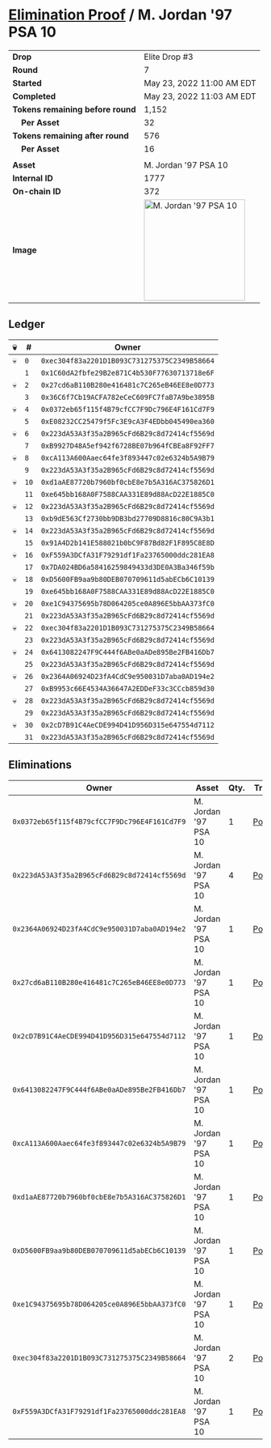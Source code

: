 # [Elimination Proof](./readme.md) / M. Jordan &#039;97 PSA 10

|||
|---|---|
| **Drop** | Elite Drop #3 |
| **Round** | 7 |
| **Started** | May 23, 2022 11:00 AM EDT |
| **Completed** | May 23, 2022 11:03 AM EDT |
| **Tokens remaining before round** | 1,152 |
| **&nbsp;&nbsp;&nbsp;&nbsp;Per Asset** | 32 |
| **Tokens remaining after round** | 576 |
| **&nbsp;&nbsp;&nbsp;&nbsp;Per Asset** | 16 |
| | |
| **Asset** | M. Jordan &#039;97 PSA 10 |
| **Internal ID** | 1777 |
| **On-chain ID** | 372 |
| **Image** | <img src="https://tcdn.blokpax.com/9648a5d9-1830-4d4e-b9b8-14a57de53c86/d07dc927a7f553b4789eba7584cf052bae473a017ef296b43dbe0486e2e0f073.png" height="200" alt="M. Jordan &#039;97 PSA 10" /> |

## Ledger

| 💀 | # | Owner |
| --- | --- | --- |
| 💀 | `0` | `0xec304f83a2201D1B093C731275375C2349B58664` |
|  | `1` | `0x1C60dA2fbfe29B2e871C4b530F77630713718e6F` |
| 💀 | `2` | `0x27cd6aB110B280e416481c7C265eB46EE8e0D773` |
|  | `3` | `0x36C6f7Cb19ACFA782eCeC609FC7faB7A9be3895B` |
| 💀 | `4` | `0x0372eb65f115f4B79cfCC7F9Dc796E4F161Cd7F9` |
|  | `5` | `0xE08232CC25479f5Fc3E9cA3F4EDbb045490ea360` |
| 💀 | `6` | `0x223dA53A3f35a2B965cFd6B29c8d72414cf5569d` |
|  | `7` | `0xB9927D48A5ef942f6728BE07b964fCBEa8F92FF7` |
| 💀 | `8` | `0xcA113A600Aaec64fe3f893447c02e6324b5A9B79` |
|  | `9` | `0x223dA53A3f35a2B965cFd6B29c8d72414cf5569d` |
| 💀 | `10` | `0xd1aAE87720b7960bf0cbE8e7b5A316AC375826D1` |
|  | `11` | `0xe645bb168A0F7588CAA331E89d88AcD22E1885C0` |
| 💀 | `12` | `0x223dA53A3f35a2B965cFd6B29c8d72414cf5569d` |
|  | `13` | `0xb9dE563Cf2730bb9DB3bd27709D8816c80C9A3b1` |
| 💀 | `14` | `0x223dA53A3f35a2B965cFd6B29c8d72414cf5569d` |
|  | `15` | `0x91A4D2b141E588021b0bC9F87Bd82F1F895C8E8D` |
| 💀 | `16` | `0xF559A3DCfA31F79291df1Fa23765000ddc281EA8` |
|  | `17` | `0x7DA024BD6a58416259849433d3DE0A3Ba346f59b` |
| 💀 | `18` | `0xD5600FB9aa9b80DEB070709611d5abECb6C10139` |
|  | `19` | `0xe645bb168A0F7588CAA331E89d88AcD22E1885C0` |
| 💀 | `20` | `0xe1C94375695b78D064205ce0A896E5bbAA373fC0` |
|  | `21` | `0x223dA53A3f35a2B965cFd6B29c8d72414cf5569d` |
| 💀 | `22` | `0xec304f83a2201D1B093C731275375C2349B58664` |
|  | `23` | `0x223dA53A3f35a2B965cFd6B29c8d72414cf5569d` |
| 💀 | `24` | `0x6413082247F9C444f6ABe0aADe895Be2FB416Db7` |
|  | `25` | `0x223dA53A3f35a2B965cFd6B29c8d72414cf5569d` |
| 💀 | `26` | `0x2364A06924D23fA4CdC9e950031D7aba0AD194e2` |
|  | `27` | `0xB9953c66E4534A36647A2EDDeF33c3CCcb859d30` |
| 💀 | `28` | `0x223dA53A3f35a2B965cFd6B29c8d72414cf5569d` |
|  | `29` | `0x223dA53A3f35a2B965cFd6B29c8d72414cf5569d` |
| 💀 | `30` | `0x2cD7B91C4AeCDE994D41D956D315e647554d7112` |
|  | `31` | `0x223dA53A3f35a2B965cFd6B29c8d72414cf5569d` |


## Eliminations

| Owner | Asset | Qty. | Transaction |
| --- | --- | --- | --- |
| `0x0372eb65f115f4B79cfCC7F9Dc796E4F161Cd7F9` | M. Jordan '97 PSA 10 | 1 | [Polygonscan](https://polygonscan.com/tx/0x9dda03515f0ab8473b50484c19311d1227584c79c06209ada060b0becc7660c5) |
| `0x223dA53A3f35a2B965cFd6B29c8d72414cf5569d` | M. Jordan '97 PSA 10 | 4 | [Polygonscan](https://polygonscan.com/tx/0x8bdc0b50b3f7b9aee806c522dcc8225c005bf0543d3167b825e4faa746eca1d9) |
| `0x2364A06924D23fA4CdC9e950031D7aba0AD194e2` | M. Jordan '97 PSA 10 | 1 | [Polygonscan](https://polygonscan.com/tx/0xfe46943d91e6b266ed04eb976cd29d248365c0c9032bdc6fcea79104adf9652f) |
| `0x27cd6aB110B280e416481c7C265eB46EE8e0D773` | M. Jordan '97 PSA 10 | 1 | [Polygonscan](https://polygonscan.com/tx/0x3603f86b3aaa2b9c1324e2b4efe8b29d00031c8fe24be6e65c803045557f9b46) |
| `0x2cD7B91C4AeCDE994D41D956D315e647554d7112` | M. Jordan '97 PSA 10 | 1 | [Polygonscan](https://polygonscan.com/tx/0x9c7e2400d3f569e58309248236caa7019be0ebc4773fbf59f579fc60946023d7) |
| `0x6413082247F9C444f6ABe0aADe895Be2FB416Db7` | M. Jordan '97 PSA 10 | 1 | [Polygonscan](https://polygonscan.com/tx/0x8adc06b0e5317c4a61301d295ec5726e0d705e2dc1b93572fac88e5d99a8e68d) |
| `0xcA113A600Aaec64fe3f893447c02e6324b5A9B79` | M. Jordan '97 PSA 10 | 1 | [Polygonscan](https://polygonscan.com/tx/0x87632440227e7ac2be660cdf2b4f553194fcc6364d3bc277a800275bb51c8d61) |
| `0xd1aAE87720b7960bf0cbE8e7b5A316AC375826D1` | M. Jordan '97 PSA 10 | 1 | [Polygonscan](https://polygonscan.com/tx/0x9a359db6c35f8179e8463d7f4d1093fc45511cabb97eefdfd5263fef5db09f0f) |
| `0xD5600FB9aa9b80DEB070709611d5abECb6C10139` | M. Jordan '97 PSA 10 | 1 | [Polygonscan](https://polygonscan.com/tx/0x51e754db2f9e16d460768b23fe9d2fd52f5a9b74ff1d4ed1a8c0c4d1ed5c7eba) |
| `0xe1C94375695b78D064205ce0A896E5bbAA373fC0` | M. Jordan '97 PSA 10 | 1 | [Polygonscan](https://polygonscan.com/tx/0x6a0e8e94836f161301cb3eacd23d8f2a58847f9dbf5e96a0e22eec6f7d78e8db) |
| `0xec304f83a2201D1B093C731275375C2349B58664` | M. Jordan '97 PSA 10 | 2 | [Polygonscan](https://polygonscan.com/tx/0x4e6889a683b376f4cee4e34ecffd8d97a207fb330e85e03bc033bacbd82f4364) |
| `0xF559A3DCfA31F79291df1Fa23765000ddc281EA8` | M. Jordan '97 PSA 10 | 1 | [Polygonscan](https://polygonscan.com/tx/0x1d3961eeb092ae076208f7e7ca71e16b13e9e89de19a74087893d0118f14e8d9) |

